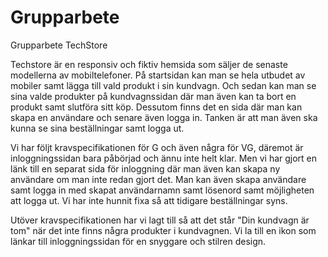 # Grupparbete
Grupparbete TechStore

Techstore är en responsiv och fiktiv hemsida som säljer de senaste modellerna av mobiltelefoner. På startsidan kan man se hela utbudet av mobiler samt lägga till vald produkt i sin kundvagn. Och sedan kan man se sina valde produkter på kundvagnssidan där man även kan ta bort en produkt samt slutföra sitt köp. Dessutom finns det en sida där man kan skapa en användare och senare även logga in. Tanken är att man även ska kunna se sina beställningar samt logga ut. 

Vi har följt kravspecifikationen för G och även några för VG, däremot är inloggningssidan bara påbörjad och ännu inte helt klar. Men vi har gjort en länk till en separat sida för inloggning där man även kan skapa ny användare om man inte redan gjort det. Man kan även skapa användare samt logga in med skapat användarnamn samt lösenord samt möjligheten att logga ut. Vi har inte hunnit fixa så att tidigare beställningar syns.

Utöver kravspecifikationen har vi lagt till så att det står "Din kundvagn är tom" när det inte finns några produkter i kundvagnen. 
Vi la till en ikon som länkar till inloggningssidan för en snyggare och stilren design.
